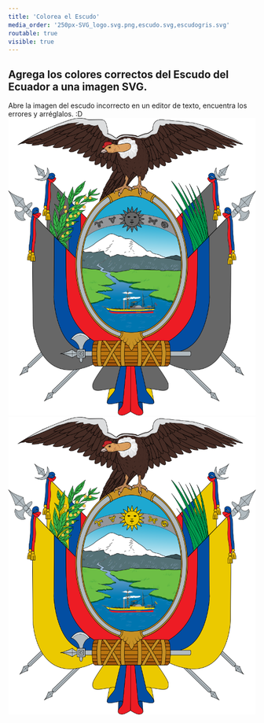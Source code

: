 ```yaml
---
title: 'Colorea el Escudo'
media_order: '250px-SVG_logo.svg.png,escudo.svg,escudogris.svg'
routable: true
visible: true
---
```


## Agrega los colores correctos del Escudo del Ecuador a una imagen SVG.
Abre la imagen del escudo incorrecto en un editor de texto, encuentra los errores y arréglalos. :D
![escudo_incorrecto](escudogris.svg)
![escudo_correcto](escudo.svg)

